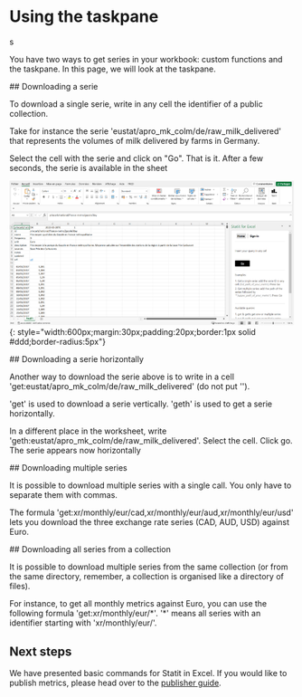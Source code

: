 # Using the taskpane
s

You have two ways to get series in your workbook: custom functions and the taskpane. In this page, we will look at the taskpane.


## Downloading a serie

To download a single serie, write in any cell the identifier of a public collection.

Take for instance the serie 'eustat/apro_mk_colm/de/raw_milk_delivered' that represents the volumes of milk delivered by farms in Germany.

Select the cell with the serie and click on "Go". That is it. After a few seconds, the serie is available in the sheet

![Installer complément](/img/user-fr_excel_access_0.png){: style="width:600px;margin:30px;padding:20px;border:1px solid #ddd;border-radius:5px"}


## Downloading a serie horizontally

Another way to download the serie above is to write in a cell 'get:eustat/apro_mk_colm/de/raw_milk_delivered' (do not put '').

'get' is used to download a serie vertically. 'geth' is used to get a serie horizontally.

In a different place in the worksheet, write 'geth:eustat/apro_mk_colm/de/raw_milk_delivered'. Select the cell. Click go. The serie appears now horizontally


## Downloading multiple series

It is possible to download multiple series with a single call. You only have to separate them with commas.

The formula 'get:xr/monthly/eur/cad,xr/monthly/eur/aud,xr/monthly/eur/usd' lets you download the three exchange rate series (CAD, AUD, USD) against Euro.


## Downloading all series from a collection

It is possible to download multiple series from the same collection (or from the same directory, remember, a collection is organised like a directory of files).

For instance, to get all monthly metrics against Euro, you can use the following formula 'get:xr/monthly/eur/\*'. '\*' means all series with an identifier starting with 'xr/monthly/eur/'.


## Next steps

We have presented basic commands for Statit in Excel. If you would like to publish metrics, please head over to the [publisher guide](http://helppub.gostatit.com).

